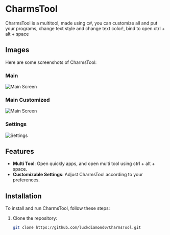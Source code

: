# CharmsTool

CharmsTool is a multitool, made using c#, you can customize all and put your programs, change text style and change text color!, bind to open ctrl + alt + space

## Images

Here are some screenshots of CharmsTool:

### Main 
![Main Screen](https://i.ibb.co/B4JYwRb/2024-09-11-19-11.png)

### Main Customized
![Main Screen](https://i.ibb.co/ZxNNwTK/2024-09-11-19-12-1.png)

### Settings
![Settings](https://i.ibb.co/JBt0Jtk/2024-09-11-19-12.png)


## Features

- **Multi Tool**: Open quickly apps, and open multi tool using ctrl + alt + space.
- **Customizable Settings**: Adjust CharmsTool according to your preferences.

## Installation

To install and run CharmsTool, follow these steps:

1. Clone the repository:
   ```bash
   git clone https://github.com/luckdiamond0/CharmsTool.git

